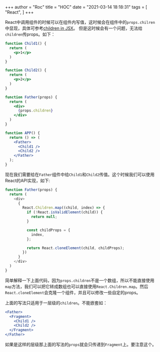 +++
author = "Roc"
title = "HOC"
date = "2021-03-14 18:18:31"
tags = [
    "React",
]
+++

React中调用组件的时候可以在组件内写值，这时候会在组件中的`props.chilren`中显现，具体可参考[children in JSX](https://reactjs.org/docs/jsx-in-depth.html#children-in-jsx)。
但是这时候会有一个问题，无法给`children`传props。如下：

```jsx
function Child1() {
  return (
    <p>1</p>
  )
}

function Child2() {
  return (
    <p>2</p>
  )
}

function Father(props) {
  return (
    <div>
      {props.children}
    </div>
  )
}

function APP() {
  return () => (
    <Father>
      <Child1 />
      <Child2 />
    </Father>
  );
}
```

现在我们需要给在`Father`组件中给`Child1`和`Child2`传值。这个时候我们可以使用React的API实现，如下:

```js
function Father(props) {
  return (
    <div>
      {
        React.Children.map((child, index) => {
          if (!React.isValidElement(child)) {
            return null;
          }

          const childProps = {
            index,
          };

          return React.cloneElement(child, childProps);
        })
      }
    </div>
  )
}
```

简单解释一下上面代码，因为`props.children`不是一个数组，所以不能直接使用`map`方法，我们可以把它转成数组也可以直接使用`React.Children.map`。然后`React.cloneElement`会克隆一个组件，并且可以修改一些自定的props。

上面的写法只适用于一层级的`children`。不能嵌套如：

```jsx
<Father>
  <Fragment>
    <Child1 />
    <Child2 />
  </Fragment>
</Father>
```

如果是这样的层级那上面的写法的`props`就会只传递到`Fragment`上。要注意这个。
